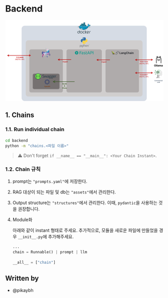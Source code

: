 # Backend

![backend workflow](../src/img/ra-api-workflow.png)

## 1. Chains

### 1.1. Run individual chain
```bash
cd backend
python -m "chains.<파일 이름>"
```
> ⚠️ Don't forget `if __name__ == "__main__": <Your Chain Instant>`.

### 1.2. Chain 규칙
1. prompt는 `"prompts.yaml"`에 저장한다.
2. RAG 대상이 되는 파일 및 db는 `"assets"`에서 관리한다.
3. Output structure는 `"structures"`에서 관리한다. 이때, `pydantic`을 사용하는 것을 권장합니다.
4. Module화

    아래와 같이 instant 형태로 주세요. 추가적으로, 모듈을 새로운 파일에 만들었을 경우 `__init__.py`에 추가해주세요.
    ```python
    ...
    chain = Runnable() | prompt | llm

    __all__ = ["chain"]
    ```

## Written by

- @pikaybh